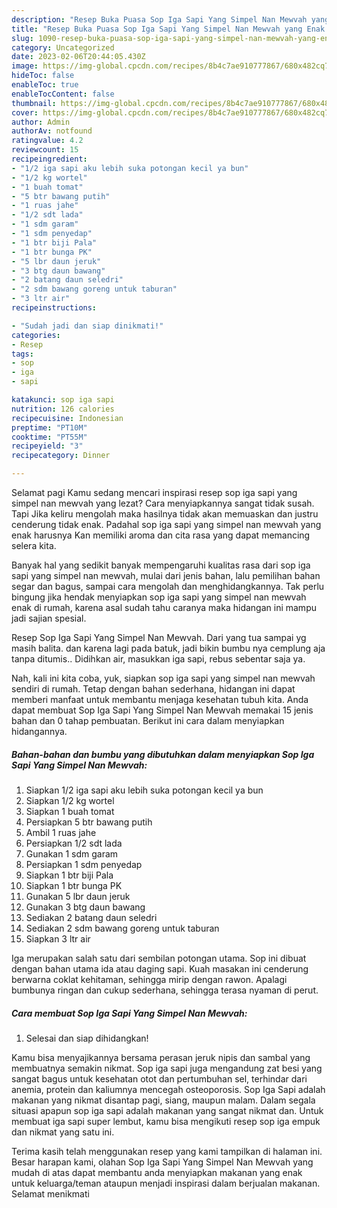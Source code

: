 ```yaml
---
description: "Resep Buka Puasa Sop Iga Sapi Yang Simpel Nan Mewvah yang Enak Banget "
title: "Resep Buka Puasa Sop Iga Sapi Yang Simpel Nan Mewvah yang Enak Banget "
slug: 1090-resep-buka-puasa-sop-iga-sapi-yang-simpel-nan-mewvah-yang-enak-banget
category: Uncategorized
date: 2023-02-06T20:44:05.430Z
image: https://img-global.cpcdn.com/recipes/8b4c7ae910777867/680x482cq70/sop-iga-sapi-yang-simpel-nan-mewvah-foto-resep-utama.jpg
hideToc: false
enableToc: true
enableTocContent: false
thumbnail: https://img-global.cpcdn.com/recipes/8b4c7ae910777867/680x482cq70/sop-iga-sapi-yang-simpel-nan-mewvah-foto-resep-utama.jpg
cover: https://img-global.cpcdn.com/recipes/8b4c7ae910777867/680x482cq70/sop-iga-sapi-yang-simpel-nan-mewvah-foto-resep-utama.jpg
author: Admin
authorAv: notfound
ratingvalue: 4.2
reviewcount: 15
recipeingredient:
- "1/2 iga sapi aku lebih suka potongan kecil ya bun"
- "1/2 kg wortel"
- "1 buah tomat"
- "5 btr bawang putih"
- "1 ruas jahe"
- "1/2 sdt lada"
- "1 sdm garam"
- "1 sdm penyedap"
- "1 btr biji Pala"
- "1 btr bunga PK"
- "5 lbr daun jeruk"
- "3 btg daun bawang"
- "2 batang daun seledri"
- "2 sdm bawang goreng untuk taburan"
- "3 ltr air"
recipeinstructions:

- "Sudah jadi dan siap dinikmati!"
categories:
- Resep
tags:
- sop
- iga
- sapi

katakunci: sop iga sapi 
nutrition: 126 calories
recipecuisine: Indonesian
preptime: "PT10M"
cooktime: "PT55M"
recipeyield: "3"
recipecategory: Dinner

---
```



Selamat pagi Kamu sedang mencari inspirasi resep sop iga sapi yang simpel nan mewvah yang lezat? Cara menyiapkannya sangat tidak susah. Tapi Jika keliru mengolah maka hasilnya tidak akan memuaskan dan justru cenderung tidak enak. Padahal sop iga sapi yang simpel nan mewvah yang enak harusnya Kan memiliki aroma dan cita rasa yang dapat memancing selera kita.


Banyak hal yang sedikit banyak mempengaruhi kualitas rasa dari sop iga sapi yang simpel nan mewvah, mulai dari jenis bahan, lalu pemilihan bahan segar dan bagus, sampai cara mengolah dan menghidangkannya. Tak perlu bingung jika hendak menyiapkan sop iga sapi yang simpel nan mewvah enak di rumah, karena asal sudah tahu caranya maka hidangan ini mampu jadi sajian spesial.

Resep Sop Iga Sapi Yang Simpel Nan Mewvah. Dari yang tua sampai yg masih balita. dan karena lagi pada batuk, jadi bikin bumbu nya cemplung aja tanpa ditumis.. Didihkan air, masukkan iga sapi, rebus sebentar saja ya.


Nah, kali ini kita coba, yuk, siapkan sop iga sapi yang simpel nan mewvah sendiri di rumah. Tetap dengan bahan sederhana, hidangan ini dapat memberi manfaat untuk membantu menjaga kesehatan tubuh kita. Anda dapat membuat Sop Iga Sapi Yang Simpel Nan Mewvah memakai 15 jenis bahan dan 0 tahap pembuatan. Berikut ini cara dalam menyiapkan hidangannya.

<!--inarticleads1-->

##### Bahan-bahan dan bumbu yang dibutuhkan dalam menyiapkan Sop Iga Sapi Yang Simpel Nan Mewvah:

1. Siapkan 1/2 iga sapi aku lebih suka potongan kecil ya bun
1. Siapkan 1/2 kg wortel
1. Siapkan 1 buah tomat
1. Persiapkan 5 btr bawang putih
1. Ambil 1 ruas jahe
1. Persiapkan 1/2 sdt lada
1. Gunakan 1 sdm garam
1. Persiapkan 1 sdm penyedap
1. Siapkan 1 btr biji Pala
1. Siapkan 1 btr bunga PK
1. Gunakan 5 lbr daun jeruk
1. Gunakan 3 btg daun bawang
1. Sediakan 2 batang daun seledri
1. Sediakan 2 sdm bawang goreng untuk taburan
1. Siapkan 3 ltr air


Iga merupakan salah satu dari sembilan potongan utama. Sop ini dibuat dengan bahan utama ida atau daging sapi. Kuah masakan ini cenderung berwarna coklat kehitaman, sehingga mirip dengan rawon. Apalagi bumbunya ringan dan cukup sederhana, sehingga terasa nyaman di perut. 

<!--inarticleads2-->

##### Cara membuat Sop Iga Sapi Yang Simpel Nan Mewvah:


1. Selesai dan siap dihidangkan!

Kamu bisa menyajikannya bersama perasan jeruk nipis dan sambal yang membuatnya semakin nikmat. Sop iga sapi juga mengandung zat besi yang sangat bagus untuk kesehatan otot dan pertumbuhan sel, terhindar dari anemia, protein dan kaliumnya mencegah osteoporosis. Sop Iga Sapi adalah makanan yang nikmat disantap pagi, siang, maupun malam. Dalam segala situasi apapun sop iga sapi adalah makanan yang sangat nikmat dan. Untuk membuat iga sapi super lembut, kamu bisa mengikuti resep sop iga empuk dan nikmat yang satu ini. 

Terima kasih telah menggunakan resep yang kami tampilkan di halaman ini. Besar harapan kami, olahan Sop Iga Sapi Yang Simpel Nan Mewvah yang mudah di atas dapat membantu anda menyiapkan makanan yang enak untuk keluarga/teman ataupun menjadi inspirasi dalam berjualan makanan. Selamat menikmati
